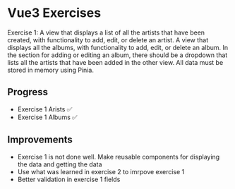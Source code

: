 # Vue3 Exercises

Exercise 1: A view that displays a list of all the artists that have been created, with functionality to add, edit, or delete an artist. A view that displays all the albums, with functionality to add, edit, or delete an album. In the section for adding or editing an album, there should be a dropdown that lists all the artists that have been added in the other view. All data must be stored in memory using Pinia.

## Progress
- Exercise 1 Arists :white_check_mark:
- Exercise 1 Albums :white_check_mark:

## Improvements
- Exercise 1 is not done well. Make reusable components for displaying the data and getting the data
- Use what was learned in exercise 2 to imrpove exercise 1 
- Better validation in exercise 1 fields
